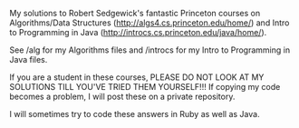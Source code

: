 My solutions to Robert Sedgewick's fantastic Princeton courses on Algorithms/Data Structures (http://algs4.cs.princeton.edu/home/) and Intro to Programming in Java (http://introcs.cs.princeton.edu/java/home/).

See /alg for my Algorithms files and /introcs for my Intro to Programming in Java files.

If you are a student in these courses, PLEASE DO NOT LOOK AT MY SOLUTIONS TILL YOU'VE TRIED THEM YOURSELF!!! If copying my code becomes a problem, I will post these on a private repository.

I will sometimes try to code these answers in Ruby as well as Java.